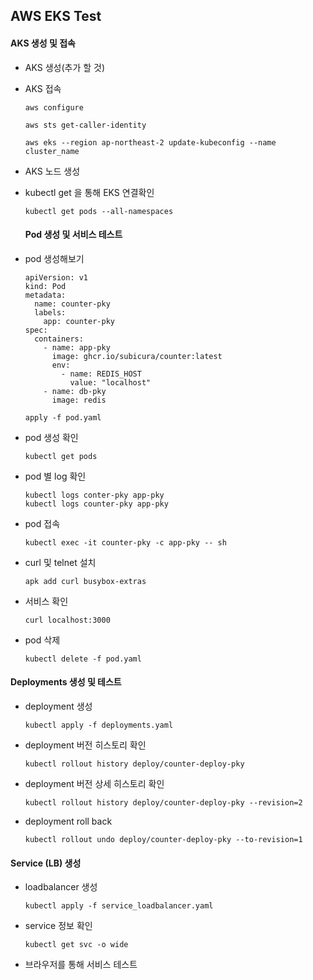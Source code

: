 ## AWS EKS Test

#### AKS 생성 및 접속

* AKS 생성(추가 할 것)

* AKS 접속

  ```
  aws configure
  
  aws sts get-caller-identity
  
  aws eks --region ap-northeast-2 update-kubeconfig --name cluster_name
  ```

* AKS 노드 생성

* kubectl get 을 통해 EKS 연결확인

  ```
  kubectl get pods --all-namespaces
  ```

  

  #### Pod 생성 및 서비스 테스트 

* pod 생성해보기

  ```
  apiVersion: v1
  kind: Pod
  metadata:
    name: counter-pky
    labels:
      app: counter-pky
  spec:
    containers:
      - name: app-pky
        image: ghcr.io/subicura/counter:latest
        env:
          - name: REDIS_HOST
            value: "localhost"
      - name: db-pky
        image: redis
  ```

  ```
  apply -f pod.yaml
  ```

* pod 생성 확인

  ```
  kubectl get pods
  ```

* pod 별 log 확인

  ```
  kubectl logs conter-pky app-pky
  kubectl logs counter-pky app-pky
  ```

* pod 접속

  ```
  kubectl exec -it counter-pky -c app-pky -- sh
  ```

* curl 및 telnet 설치

  ```
  apk add curl busybox-extras
  ```

* 서비스 확인

  ```
  curl localhost:3000
  ```

* pod 삭제

  ```
  kubectl delete -f pod.yaml
  ```



#### Deployments 생성 및 테스트

- deployment 생성

  ```
  kubectl apply -f deployments.yaml
  ```


- deployment 버전 히스토리 확인

  ```
  kubectl rollout history deploy/counter-deploy-pky
  ```

- deployment 버전 상세 히스토리 확인

  ```
  kubectl rollout history deploy/counter-deploy-pky --revision=2
  ```

- deployment roll back

  ```
  kubectl rollout undo deploy/counter-deploy-pky --to-revision=1
  ```



#### Service (LB) 생성

- loadbalancer 생성

  ```
  kubectl apply -f service_loadbalancer.yaml
  ```

- service 정보 확인

  ```
  kubectl get svc -o wide
  ```

- 브라우저를 통해 서비스 테스트
